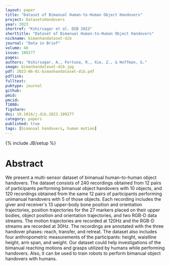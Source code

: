 ```yaml
---
layout: paper
title: "Dataset of Bimanual Human-to-Human Object Handovers"
project: DatasetsHandovers
year: 2023
shortref: "Kshirsagar et al. DIB 2023"
shorttitle: "Dataset of Bimanual Human-to-Human Object Handovers"
nickname: bimanhandataset-dib
journal: "Data in Brief"
volume: 48
issue: 109277
pages: 
authors: "Kshirsagar, A., Fortuna, R., Xie, Z., & Hoffman, G."
image: bimanhandataset-dib.jpg
pdf: 2023-06-01-bimanhandataset-dib.pdf
pdflink:
fulltext:  
pubtype: journal
github:
pmid:  
pmcid:
f1000:
figshare:
doi: 10.1016/j.dib.2023.109277
category: papers
published: true
tags: [bimanual handovers, human motion]
---
```

{% include JB/setup %}

# Abstract

We present a multi-sensor dataset of bimanual human-to-human object handovers. The dataset consists of 240 recordings obtained from 12 pairs of participants performing bimanual object handovers with 10 objects, and 120 recordings obtained from the same 12 pairs of participants performing unimanual handovers with 5 of those objects. Each recording includes the giver and receiver's 13 upper-body bone position and orientation trajectories, position trajectories for the 27 markers placed on their upper bodies, object position and orientation trajectories, and two RGB-D data streams. The motion trajectories are recorded at 120Hz and the RGB-D streams are recorded at 30Hz. The recordings are annotated with the three handover phases: reach, transfer, and retreat. The dataset also includes four anthropometric measurements of the participants: height, waistline height, arm span, and weight. Our dataset could help investigations of the bimanual reaching motions and grasps utilized by humans while performing handovers. Also, it can be used to train robots to perform bimanual object handovers with humans.
